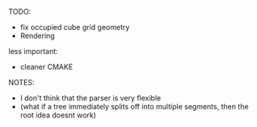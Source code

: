 TODO:
- fix occupied cube grid geometry
- Rendering

less important:
- cleaner CMAKE

NOTES:
- I don't think that the parser is very flexible 
- (what if a tree immediately splits off into multiple segments, then the root idea doesnt work)
